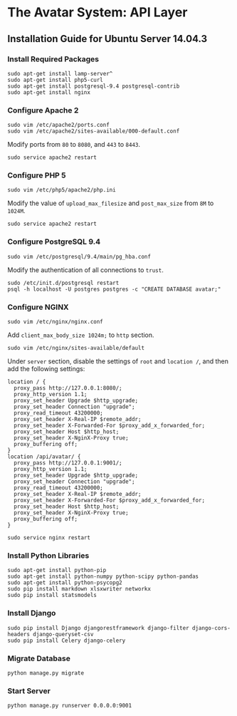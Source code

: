 # The Avatar System: API Layer
## Installation Guide for Ubuntu Server 14.04.3
### Install Required Packages
```
sudo apt-get install lamp-server^
sudo apt-get install php5-curl
sudo apt-get install postgresql-9.4 postgresql-contrib
sudo apt-get install nginx
```
### Configure Apache 2
```
sudo vim /etc/apache2/ports.conf
sudo vim /etc/apache2/sites-available/000-default.conf
```
Modify ports from `80` to `8080`, and `443` to `8443`.
```
sudo service apache2 restart
```
### Configure PHP 5
```
sudo vim /etc/php5/apache2/php.ini
```
Modify the value of `upload_max_filesize` and `post_max_size` from `8M` to `1024M`.
```
sudo service apache2 restart
```
### Configure PostgreSQL 9.4
```
sudo vim /etc/postgresql/9.4/main/pg_hba.conf
```
Modify the authentication of all connections to `trust`.
```
sudo /etc/init.d/postgresql restart
psql -h localhost -U postgres postgres -c "CREATE DATABASE avatar;"
```
### Configure NGINX
```
sudo vim /etc/nginx/nginx.conf
```
Add `client_max_body_size 1024m;` to `http` section.
```
sudo vim /etc/nginx/sites-available/default
```
Under `server` section, disable the settings of `root` and `location /`, and then add the following settings: 
```
location / {
  proxy_pass http://127.0.0.1:8080/;
  proxy_http_version 1.1;
  proxy_set_header Upgrade $http_upgrade;
  proxy_set_header Connection "upgrade";
  proxy_read_timeout 43200000;
  proxy_set_header X-Real-IP $remote_addr;
  proxy_set_header X-Forwarded-For $proxy_add_x_forwarded_for;
  proxy_set_header Host $http_host;
  proxy_set_header X-NginX-Proxy true;
  proxy_buffering off;
}
location /api/avatar/ {
  proxy_pass http://127.0.0.1:9001/;
  proxy_http_version 1.1;
  proxy_set_header Upgrade $http_upgrade;
  proxy_set_header Connection "upgrade";
  proxy_read_timeout 43200000;
  proxy_set_header X-Real-IP $remote_addr;
  proxy_set_header X-Forwarded-For $proxy_add_x_forwarded_for;
  proxy_set_header Host $http_host;
  proxy_set_header X-NginX-Proxy true;
  proxy_buffering off;
}
```
```
sudo service nginx restart
```
### Install Python Libraries
```
sudo apt-get install python-pip
sudo apt-get install python-numpy python-scipy python-pandas
sudo apt-get install python-psycopg2
sudo pip install markdown xlsxwriter networkx
sudo pip install statsmodels
```
### Install Django
```
sudo pip install Django djangorestframework django-filter django-cors-headers django-queryset-csv
sudo pip install Celery django-celery
```
### Migrate Database
```
python manage.py migrate
```
### Start Server
```
python manage.py runserver 0.0.0.0:9001
```
